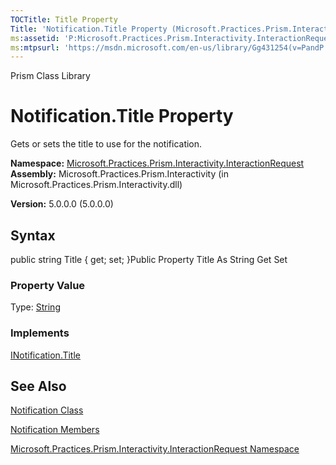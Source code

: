 ```yaml
---
TOCTitle: Title Property
Title: 'Notification.Title Property (Microsoft.Practices.Prism.Interactivity.InteractionRequest)'
ms:assetid: 'P:Microsoft.Practices.Prism.Interactivity.InteractionRequest.Notification.Title'
ms:mtpsurl: 'https://msdn.microsoft.com/en-us/library/Gg431254(v=PandP.50)'
---
```


Prism Class Library

Notification.Title Property
===============================

Gets or sets the title to use for the notification.

**Namespace:** [Microsoft.Practices.Prism.Interactivity.InteractionRequest](https://msdn.microsoft.com/n:microsoft.practices.prism.interactivity.interactionrequest)
**Assembly:** Microsoft.Practices.Prism.Interactivity (in Microsoft.Practices.Prism.Interactivity.dll)

**Version:** 5.0.0.0 (5.0.0.0)

## Syntax


public string Title { get; set; }Public Property Title As String Get Set
### Property Value

Type: [String](http://msdn.microsoft.com/en-us/library/s1wwdcbf)
### Implements

[INotification.Title](https://msdn.microsoft.com/p:microsoft.practices.prism.interactivity.interactionrequest.inotification.title)

See Also
--------


[Notification Class](https://msdn.microsoft.com/t:microsoft.practices.prism.interactivity.interactionrequest.notification)

[Notification Members](https://msdn.microsoft.com/allmembers.t:microsoft.practices.prism.interactivity.interactionrequest.notification)

[Microsoft.Practices.Prism.Interactivity.InteractionRequest Namespace](https://msdn.microsoft.com/n:microsoft.practices.prism.interactivity.interactionrequest)
